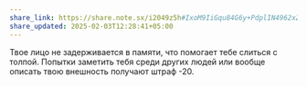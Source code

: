 ```yaml
---
share_link: https://share.note.sx/i2049z5h#IxoM9IiGqu84G6y+PdplIN4962xZaMA9D3PVpeZZdiE
share_updated: 2025-02-03T12:28:41+05:00
---
```

Твое лицо не задерживается в памяти, что помогает тебе слиться с толпой. Попытки заметить тебя среди других людей или вообще описать твою внешность получают штраф -20.
